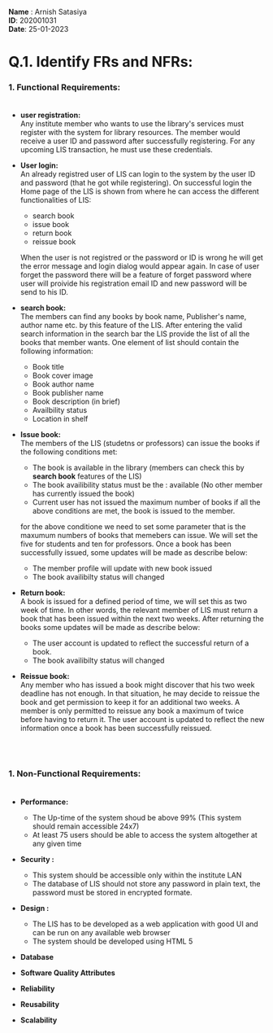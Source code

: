 **Name** : Arnish Satasiya    
**ID**: 202001031  
**Date**: 25-01-2023  



# Q.1. Identify FRs and NFRs:

<!-- **1. Functional Requirements:**   -->
### 1. Functional Requirements: <br><br>
- **user registration:**   
Any institute member who wants to use the library's services must register with the system for library resources. The member would receive a user ID and password after successfully registering. For any upcoming LIS transaction, he must use these credentials.  
- **User login:**  
An already registred user of LIS can login to the system by the user ID and password (that he got while registering). On successful login the Home page of the LIS is shown from where he can access the different functionalities of LIS: 
  - search book
  - issue book
  - return book
  - reissue book  


   When the user is not registred or the password or ID is wrong he will get the error message and login dialog would appear again. In case of user forget the password there will be a feature of forget password where user will proivide his registration email ID and new password will be send to his ID.  

- **search book:**  
The members can find any books by book name, Publisher's name, author name etc. by this feature of the LIS. After entering the valid search information in the search bar the LIS provide the list of all the books that member wants. One element of list should contain the following information:
  - Book title
  - Book cover image
  - Book author name
  - Book publisher name
  - Book description (in brief)
  - Availbility status
  - Location in shelf

- **Issue book:**   
The members of the LIS (studetns or professors) can issue the books if the following conditions met:
  - The book is available in the library (members can check this by **search book** features of the LIS)
  - The book availibility status must be the : available (No other member has currently issued the book)
  - Current user has not issued the maximum number of books 
if all the above conditions are met, the book is issued to the member.

   for the above conditione we need to set some parameter that is the maxumum numbers of books that memebers can issue. We will set the five for students and ten for professors. Once a book has been successfully issued, some updates will be made as describe below:
  - The member profile will update with new book issued
  - The book availibilty status will changed


- **Return book:**  
A book is issued for a defined period of time, we will set this as two week of time. In other words, the relevant member of LIS must return a book that has been issued within the next two weeks.  After returning the books some updates will be made as describe below:
  - The user account is updated to reflect the successful return of a book.
  - The book availibilty status will changed
 
 
- **Reissue book:**  
Any member who has issued a book might discover that his two week deadline has not enough. In that situation, he may decide to reissue the book and get permission to keep it for an additional two weeks. A member is only permitted to reissue any book a maximum of twice before having to return it. The user account is updated to reflect the new information once a book has been successfully reissued.

<br><br>
### 1. Non-Functional Requirements: <br><br>

- **Performance:**  
  - The Up-time of the system shoud be above 99% (This system should remain accessible 24x7)
  - At least 75 users should be able to access the system altogether at any given time

- **Security :**  
  - This system should be accessible only within the institute LAN
  - The database of LIS should not store any password in plain text, the password must be stored in encrypted formate.

- **Design :**  
  - The LIS has to be developed as a web application with good UI and can be run on any available web browser
  - The system should be developed using HTML 5

- **Database**
- **Software Quality Attributes**
- **Reliability**
- **Reusability**
- **Scalability**







